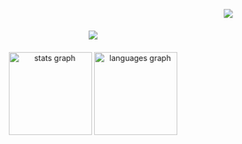 <img align="right" src="https://visitor-badge.laobi.icu/badge?page_id=wongsakorn-s.wongsakorn-s" />

<h1 align="center">
    <img src="https://readme-typing-svg.herokuapp.com/?font=Righteous&size=35&center=true&vCenter=true&width=500&height=70&duration=4000&lines=Hi+There!+👋;I'm+Game;+I'm+Wongsakorn+Saengsurasak;" />
</h1>

###

<div align="center">
  <img src="https://github-readme-stats.vercel.app/api?username=wongsakorn-s&hide_title=false&hide_rank=false&show_icons=true&include_all_commits=true&count_private=true&disable_animations=false&theme=dracula&locale=en&hide_border=false" height="150" alt="stats graph"  />
  <img src="https://github-readme-stats.vercel.app/api/top-langs?username=wongsakorn-s&locale=en&hide_title=false&layout=compact&card_width=320&langs_count=5&theme=dracula&hide_border=false" height="150" alt="languages graph"  />
</div>

###




